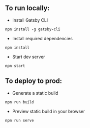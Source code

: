 ## To run locally:

- Install Gatsby CLI

`npm install -g gatsby-cli`

- Install required dependencies

`npm install`

- Start dev server

`npm start`

## To deploy to prod:

- Generate a static build

`npm run build`

- Preview static build in your browser

`npm run serve`